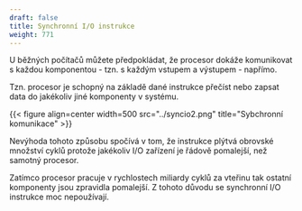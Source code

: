 ```yaml
---
draft: false
title: Synchronní I/O instrukce
weight: 771
---
```


U běžných počítačů můžete předpokládat, že procesor dokáže komunikovat s každou komponentou - tzn. s každým vstupem a výstupem - napřímo.

Tzn. procesor je schopný na základě dané instrukce přečíst nebo zapsat data do jakékoliv jiné komponenty v systému.

{{< figure align=center width=500 src="../syncio2.png" title="Sybchronní komunikace" >}}

Nevýhoda tohoto způsobu spočívá v tom, že instrukce plýtvá obrovské množství cyklů protože jakékoliv I/O zařízení je řádově pomalejší, než samotný procesor. 

Zatímco procesor pracuje v rychlostech miliardy cyklů za vteřinu tak ostatní komponenty jsou zpravidla pomalejší. Z tohoto důvodu se synchronní I/O instrukce moc nepoužívají.
